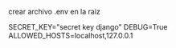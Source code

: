 crear archivo .env en la raiz 

SECRET_KEY="secret key django"
DEBUG=True
ALLOWED_HOSTS=localhost,127.0.0.1
